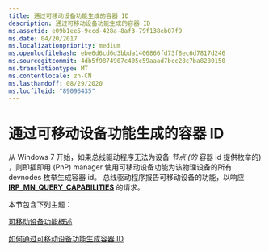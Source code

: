 ```yaml
---
title: 通过可移动设备功能生成的容器 ID
description: 通过可移动设备功能生成的容器 ID
ms.assetid: e09b1ee5-9ccd-428a-8af3-79f138eb07f9
ms.date: 04/20/2017
ms.localizationpriority: medium
ms.openlocfilehash: ebe6d6cd6d3bbda1406866fd73f8ec6d7817d246
ms.sourcegitcommit: 4db5f9874907c405c59aaad7bcc28c7ba8280150
ms.translationtype: MT
ms.contentlocale: zh-CN
ms.lasthandoff: 08/29/2020
ms.locfileid: "89096435"
---
```

# <a name="container-ids-generated-from-the-removable-device-capability"></a>通过可移动设备功能生成的容器 ID


从 Windows 7 开始，如果总线驱动程序无法为设备 *节点 (的* 容器 id 提供枚举的) ，则即插即用 (PnP) manager 使用可移动设备功能为该物理设备的所有 devnodes 枚举生成容器 id。 总线驱动程序报告可移动设备的功能，以响应 [**IRP_MN_QUERY_CAPABILITIES**](../kernel/irp-mn-query-capabilities.md) 的请求。

本节包含下列主题：

[可移动设备功能概述](overview-of-the-removable-device-capability.md)

[如何通过可移动设备功能生成容器 ID](how-container-ids-are-generated-from-the-removable-device-capability.md)

 

